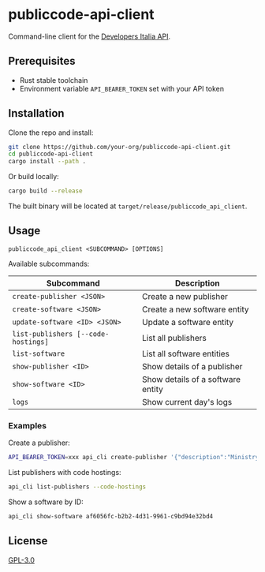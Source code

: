 # publiccode-api-client

Command-line client for the [Developers Italia API](https://api.developers.italia.it).

## Prerequisites

* Rust stable toolchain
* Environment variable `API_BEARER_TOKEN` set with your API token

## Installation

Clone the repo and install:

```bash
git clone https://github.com/your-org/publiccode-api-client.git
cd publiccode-api-client
cargo install --path .
```

Or build locally:

```bash
cargo build --release
```

The built binary will be located at `target/release/publiccode_api_client`.

## Usage

```
publiccode_api_client <SUBCOMMAND> [OPTIONS]
```

Available subcommands:

| Subcommand                          | Description                       |
| ----------------------------------- | --------------------------------- |
| `create-publisher <JSON>`           | Create a new publisher            |
| `create-software <JSON>`            | Create a new software entity      |
| `update-software <ID> <JSON>`       | Update a software entity          |
| `list-publishers [--code-hostings]` | List all publishers               |
| `list-software`                     | List all software entities        |
| `show-publisher <ID>`               | Show details of a publisher       |
| `show-software <ID>`                | Show details of a software entity |
| `logs`                              | Show current day's logs           |

### Examples

Create a publisher:

```bash
API_BEARER_TOKEN=xxx api_cli create-publisher '{"description":"Ministry of Truth","email":"techpub@example.com"}'
```

List publishers with code hostings:

```bash
api_cli list-publishers --code-hostings
```

Show a software by ID:

```bash
api_cli show-software af6056fc-b2b2-4d31-9961-c9bd94e32bd4
```

## License

[GPL-3.0](LICENSE)

